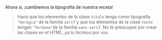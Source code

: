 Ahora sí, ¡cambiemos la tipografía de nuestra receta! 

> Hacé que los elementos de la clase `titulo` tenga como tipografía `"Gerogia"` de la familia `serif` y que los elementos de la clase `texto` tengan `"Verdana"`de la familia `sans-serif`. No te preocupes por crear las clases en el HTML, ya lo hicimos por vos.

